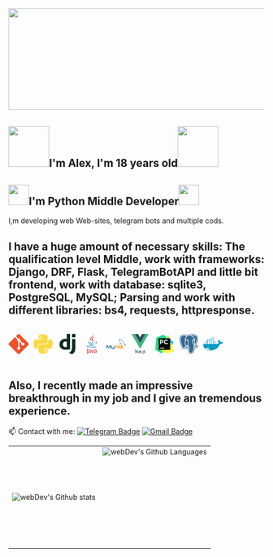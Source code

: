 <img src="https://media.giphy.com/media/58F3I3toCjPDcycntX/giphy.gif" width="1000" height="200"><br>

<img src="https://media.giphy.com/media/NJRnk63JCZ4BvCi6ZQ/giphy.gif" width="80" height="80">I'm Alex, I'm 18 years old<img src="https://media.giphy.com/media/NJRnk63JCZ4BvCi6ZQ/giphy.gif" width="80" height="80">
-----------------------------------------------------------------------------------------


<img src="https://media.giphy.com/media/SlKBbQNNZNfcPRWYW7/giphy.gif" width="40" height="40">I'm Python Middle Developer<img src="https://media.giphy.com/media/SlKBbQNNZNfcPRWYW7/giphy.gif" width="40" height="40">
-----------------------------------------------------------------------------------------

I,m developing web Web-sites, telegram bots and multiple cods.

I have a huge amount of necessary skills: The qualification level Middle, work with frameworks: Django, DRF, Flask, TelegramBotAPI and little bit frontend, work with database: sqlite3, PostgreSQL, MySQL; Parsing and work with different libraries: bs4, requests, httpresponse.
----------------------------------------------------------------------------------------
<br>
<div>
  <img src="https://github.com/devicons/devicon/blob/master/icons/git/git-original.svg" title="git" alt="git" width="40" height="40"/>&nbsp
  <img src="https://github.com/devicons/devicon/blob/master/icons/python/python-plain.svg" title="python" alt="python" width="40" height="40"/>&nbsp
  <img src="https://github.com/devicons/devicon/blob/master/icons/django/django-plain.svg" title="django" alt="django" width="40" height="40"/>&nbsp
  <img src="https://github.com/devicons/devicon/blob/master/icons/java/java-original-wordmark.svg" width="40" height="40"  title="Java" alt="sqlite"/>&nbsp
  <img src="https://github.com/devicons/devicon/blob/master/icons/mysql/mysql-original-wordmark.svg" width="40" height="40"  title="Mysql" alt="sqlite"/>&nbsp
  <img src="https://github.com/devicons/devicon/blob/master/icons/vuejs/vuejs-original-wordmark.svg" width="40" height="40"  title="Vue.js" alt="sqlite"/>&nbsp
  <img src="https://github.com/devicons/devicon/blob/master/icons/pycharm/pycharm-original.svg" width="40" height="40"  title="pycharm" alt="sqlite"/>&nbsp
  <img src="https://github.com/devicons/devicon/blob/master/icons/postgresql/postgresql-plain.svg" title="postgresql" width="40" height="40" alt="postgresql"/>&nbsp
  <img src="https://github.com/devicons/devicon/blob/master/icons/docker/docker-plain.svg" width="40" height="40" title="docker" alt="docker"/>&nbsp
</div>
<br>


Also,
I recently made an impressive breakthrough in my job and I give an tremendous experience.
---------------------------------------------------------------------------------------

:mailbox: Contact with me: [![Telegram Badge](https://img.shields.io/badge/-looop111-blue?style=flat&logo=Telegram&logoColor=white)](https://t.me/looop111) [![Gmail Badge](https://img.shields.io/badge/-Gmail-red?style=flat&logo=Gmail&logoColor=white)](mailto:alex.yarosh.2005@gmail.com)


<table>
  <tr>
    <td>
      <img align="left" src="http://github-readme-streak-stats.herokuapp.com?user=Ruzakiiii&theme=dark&background=000000" alt="webDev's Github stats" />
    </td>
    <td>
      <img height="195px" align="right" alt="webDev's Github Languages" src="https://github-readme-stats-sigma-five.vercel.app/api/top-langs/?username=Ruzakiiii&layout=compact&layout=compact&theme=vision-friendly-dark" />
    </td>
  </tr>
</table>
